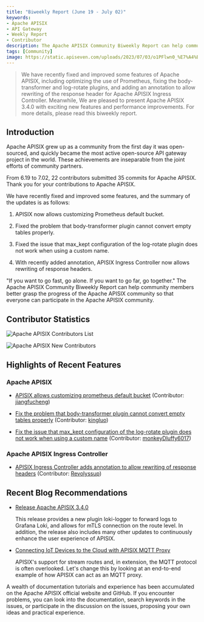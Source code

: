```yaml
---
title: "Biweekly Report (June 19 - July 02)"
keywords: 
- Apache APISIX
- API Gateway
- Weekly Report
- Contributor
description: The Apache APISIX Community Biweekly Report can help community members better grasp the progress of the Apache APISIX community so that everyone can participate in the Apache APISIX community.
tags: [Community]
image: https://static.apiseven.com/uploads/2023/07/03/o1PFlwn0_%E7%A4%BE%E5%8C%BA%E5%8F%8C%E5%91%A8%E6%8A%A5-%E5%85%AC%E4%BC%97%E5%8F%B7%E5%A4%B4%E5%9B%BE-%E8%8B%B1%E6%96%87.png
---
```


> We have recently fixed and improved some features of Apache APISIX, including optimizing the use of Prometheus, fixing the body-transformer and log-rotate plugins, and adding an annotation to allow rewriting of the response header for Apache APISIX Ingress Controller. Meanwhile, We are pleased to present Apache APISIX 3.4.0 with exciting new features and performance improvements. For more details, please read this biweekly report.

<!--truncate-->

## Introduction

Apache APISIX grew up as a community from the first day it was open-sourced, and quickly became the most active open-source API gateway project in the world. These achievements are inseparable from the joint efforts of community partners.

From 6.19 to 7.02, 22 contributors submitted 35 commits for Apache APISIX. Thank you for your contributions to Apache APISIX.

We have recently fixed and improved some features, and the summary of the updates is as follows:

1. APISIX now allows customizing Prometheus default bucket.

2. Fixed the problem that body-transformer plugin cannot convert empty tables properly.

3. Fixed the issue that max_kept configuration of the log-rotate plugin does not work when using a custom name.

4. With recently added annotation, APISIX Ingress Controller now allows rewriting of response headers.

"If you want to go fast, go alone. If you want to go far, go together." The Apache APISIX Community Biweekly Report can help community members better grasp the progress of the Apache APISIX community so that everyone can participate in the Apache APISIX community.

## Contributor Statistics

![Apache APISIX Contributors List](https://static.apiseven.com/uploads/2023/07/03/NmhS4JKj_%E8%B4%A1%E7%8C%AE%E8%80%85%E5%90%8D%E5%8D%95.png)

![Apache APISIX New Contributors](https://static.apiseven.com/uploads/2023/07/07/M3P3D5AP_%E6%96%B0%E6%99%8B%E8%B4%A1%E7%8C%AE%E8%80%85%E6%B5%B7%E6%8A%A5.png)

## Highlights of Recent Features

### Apache APISIX

- [APISIX allows customizing prometheus default bucket](https://github.com/apache/apisix/pull/9673) (Contributor: [jiangfucheng](https://github.com/jiangfucheng))

- [Fix the problem that body-transformer plugin cannot convert empty tables properly](https://github.com/apache/apisix/pull/9669) (Contributor: [kingluo](https://github.com/kingluo))

- [Fix the issue that max_kept configuration of the log-rotate plugin does not work when using a custom name](https://github.com/apache/apisix/pull/9749) (Contributor: [monkeyDluffy6017](https://github.com/monkeyDluffy6017))

### Apache APISIX Ingress Controller

- [APISIX Ingress Controller adds annotation to allow rewriting of response headers](https://github.com/apache/apisix-ingress-controller/pull/1861) (Contributor: [Revolyssup](https://github.com/Revolyssup))

## Recent Blog Recommendations

- [Release Apache APISIX 3.4.0](https://apisix.apache.org/blog/2023/06/30/release-apache-apisix-3.4.0/)

  This release provides a new plugin loki-logger to forward logs to Grafana Loki, and allows for mTLS connection on the route level. In addition, the release also includes many other updates to continuously enhance the user experience of APISIX.

- [Connecting IoT Devices to the Cloud with APISIX MQTT Proxy](https://apisix.apache.org/blog/2023/06/30/apisix-mqtt-proxy/)

  APISIX's support for stream routes and, in extension, the MQTT protocol is often overlooked. Let's change this by looking at an end-to-end example of how APISIX can act as an MQTT proxy.

A wealth of documentation tutorials and experience has been accumulated on the Apache APISIX official website and GitHub. If you encounter problems, you can look into the documentation, search keywords in the issues, or participate in the discussion on the issues, proposing your own ideas and practical experience.
